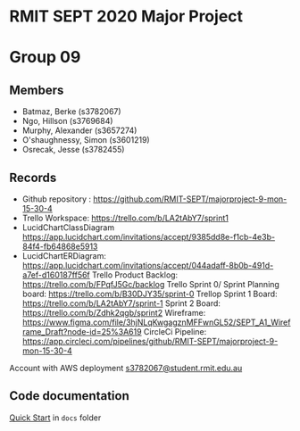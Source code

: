 # RMIT SEPT 2020 Major Project

# Group 09

## Members

* Batmaz, Berke (s3782067)
* Ngo, Hillson (s3769684)
* Murphy, Alexander (s3657274)
* O'shaughnessy, Simon (s3601219)
* Osrecak, Jesse (s3782455)

## Records

* Github repository : https://github.com/RMIT-SEPT/majorproject-9-mon-15-30-4
* Trello Workspace: https://trello.com/b/LA2tAbY7/sprint1
* LucidChartClassDiagram https://app.lucidchart.com/invitations/accept/9385dd8e-f1cb-4e3b-84f4-fb64868e5913
* LucidChartERDiagram: https://app.lucidchart.com/invitations/accept/044adaff-8b0b-491d-a7ef-d160187ff56f
Trello Product Backlog: https://trello.com/b/FPqfJ5Gc/backlog
Trello Sprint 0/ Sprint Planning board: https://trello.com/b/B30DJY35/sprint-0
Trellop Sprint 1 Board: https://trello.com/b/LA2tAbY7/sprint-1
Sprint 2 Board: https://trello.com/b/Zdhk2qgb/sprint2
Wireframe: https://www.figma.com/file/3hjNLqKwgagznMFFwnGL52/SEPT_A1_Wireframe_Draft?node-id=25%3A619
CircleCi Pipeline: https://app.circleci.com/pipelines/github/RMIT-SEPT/majorproject-9-mon-15-30-4

Account with AWS deployment s3782067@student.rmit.edu.au
## Code documentation

[Quick Start](/docs/README.md) in `docs` folder
